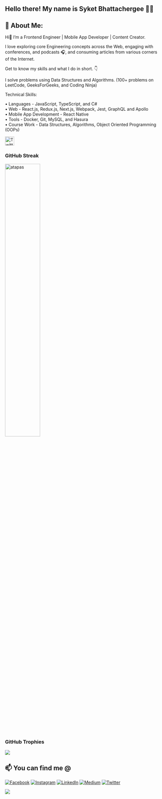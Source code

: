 <h2>Hello there! My name is Syket Bhattachergee 👋🤓</h2>

## 💫 About Me:

Hi👋 I’m a Frontend Engineer | Mobile App Developer | Content Creator.

I love exploring core Engineering concepts across the Web, engaging with conferences, and podcasts 🎧, and consuming articles from various corners of the Internet.

Get to know my skills and what I do in short. 👇

I solve problems using Data Structures and Algorithms. (100+ problems on LeetCode, GeeksForGeeks, and Coding Ninja)

Technical Skills: 

• Languages - JavaScript, TypeScript, and C# <br/>
• Web - React.js, Redux.js, Next.js, Webpack, Jest, GraphQL and Apollo <br/>
• Mobile App Development - React Native <br/>
• Tools - Docker, Git, MySQL, and Hasura <br/>
• Course Work - Data Structures, Algorithms, Object Oriented Programming (OOPs) <br/>

<p>
  <a href="https://twitter.com/syketb_twt"><img alt="Twitter Follow" height="30px" src="https://img.shields.io/twitter/follow/syket?label=Follow%20on%20Twitter&style=social"></a>
</p>


### GitHub Streak

<img width="48%" src="https://github-readme-streak-stats.herokuapp.com/?user=syket-git&theme=highcontrast&hide_border=true" alt="atapas" />

### GitHub Trophies

<img src="https://github-profile-trophy.vercel.app/?username=syket-git&theme=juicyfresh&no-bg=true" />

## 📫 You can find me @
<!-- YOU-CAN-FIND-ME:START -->
[![Facebook](https://img.shields.io/badge/Facebook-%231877F2.svg?logo=Facebook&logoColor=white)](https://facebook.com/syketb2001) [![Instagram](https://img.shields.io/badge/Instagram-%23E4405F.svg?logo=Instagram&logoColor=white)](https://instagram.com/syket_insta) [![LinkedIn](https://img.shields.io/badge/LinkedIn-%230077B5.svg?logo=linkedin&logoColor=white)](https://linkedin.com/in/syketb) [![Medium](https://img.shields.io/badge/Medium-12100E?logo=medium&logoColor=white)](https://medium.com/@syketb) [![Twitter](https://img.shields.io/badge/Twitter-%231DA1F2.svg?logo=Twitter&logoColor=white)](https://twitter.com/syketb_twt) 
<!-- YOU-CAN-FIND-ME:END -->

[![](https://visitcount.itsvg.in/api?id=syket-git&icon=0&color=0)](https://visitcount.itsvg.in)
